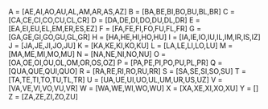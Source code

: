 A = [AE,AI,AO,AU,AL,AM,AR,AS,AZ]
B = [BA,BE,BI,BO,BU,BL,BR]
C = [CA,CE,CI,CO,CU,CL,CR]
D = [DA,DE,DI,DO,DU,DL,DR]
E = [EA,EI,EU,EL,EM,ER,ES,EZ]
F = [FA,FE,FI,FO,FU,FL,FR]
G = [GA,GE,GI,GO,GU,GL,GR]
H = [HA,HE,HI,HO,HU]
I = [IA,IE,IO,IU,IL,IM,IR,IS,IZ]
J = [JA,JE,JI,JO,JU]
K = [KA,KE,KI,KO,KU]
L = [LA,LE,LI,LO,LU]
M = [MA,ME,MI,MO,MU]
N = [NA,NE,NI,NO,NU]
O = [OA,OE,OI,OU,OL,OM,OR,OS,OZ]
P = [PA,PE,PI,PO,PU,PL,PR]
Q = [QUA,QUE,QUI,QUO]
R = [RA,RE,RI,RO,RU,RR]
S = [SA,SE,SI,SO,SU]
T = [TA,TE,TI,TO,TU,TL,TR]
U = [UA,UE,UI,UO,UL,UM,UR,US,UZ]
V = [VA,VE,VI,VO,VU,VR]
W = [WA,WE,WI,WO,WU]
X = [XA,XE,XI,XO,XU]
Y = []
Z = [ZA,ZE,ZI,ZO,ZU]